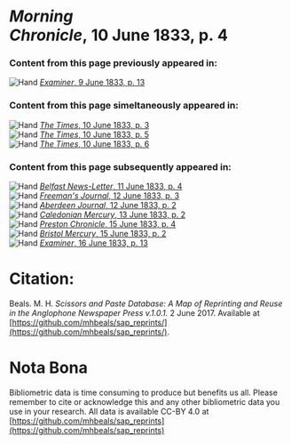 # *Morning Chronicle*, 10 June 1833, p. 4  
  
### Content from this page previously appeared in:  
![Hand](http://scissorsandpaste.net/wp-content/uploads/2017/06/smallhandpointer.png) [*Examiner*, 9 June 1833, p. 13](https://mhbeals.github.io/sap_html/Examiner/Examiner-9-June-1833-p-13)  
  
### Content from this page simeltaneously appeared in:  
![Hand](http://scissorsandpaste.net/wp-content/uploads/2017/06/smallhandpointer.png) [*The Times*, 10 June 1833, p. 3](https://mhbeals.github.io/sap_html/The-Times/The-Times-10-June-1833-p-3)  
![Hand](http://scissorsandpaste.net/wp-content/uploads/2017/06/smallhandpointer.png) [*The Times*, 10 June 1833, p. 5](https://mhbeals.github.io/sap_html/The-Times/The-Times-10-June-1833-p-5)  
![Hand](http://scissorsandpaste.net/wp-content/uploads/2017/06/smallhandpointer.png) [*The Times*, 10 June 1833, p. 6](https://mhbeals.github.io/sap_html/The-Times/The-Times-10-June-1833-p-6)  
  
### Content from this page subsequently appeared in:  
![Hand](http://scissorsandpaste.net/wp-content/uploads/2017/06/smallhandpointer.png) [*Belfast News-Letter*, 11 June 1833, p. 4](https://mhbeals.github.io/sap_html/Belfast-News-Letter/Belfast-News-Letter-11-June-1833-p-4)  
![Hand](http://scissorsandpaste.net/wp-content/uploads/2017/06/smallhandpointer.png) [*Freeman's Journal*, 12 June 1833, p. 3](https://mhbeals.github.io/sap_html/Freeman's-Journal/Freeman's-Journal-12-June-1833-p-3)  
![Hand](http://scissorsandpaste.net/wp-content/uploads/2017/06/smallhandpointer.png) [*Aberdeen Journal*, 12 June 1833, p. 2](https://mhbeals.github.io/sap_html/Aberdeen-Journal/Aberdeen-Journal-12-June-1833-p-2)  
![Hand](http://scissorsandpaste.net/wp-content/uploads/2017/06/smallhandpointer.png) [*Caledonian Mercury*, 13 June 1833, p. 2](https://mhbeals.github.io/sap_html/Caledonian-Mercury/Caledonian-Mercury-13-June-1833-p-2)  
![Hand](http://scissorsandpaste.net/wp-content/uploads/2017/06/smallhandpointer.png) [*Preston Chronicle*, 15 June 1833, p. 4](https://mhbeals.github.io/sap_html/Preston-Chronicle/Preston-Chronicle-15-June-1833-p-4)  
![Hand](http://scissorsandpaste.net/wp-content/uploads/2017/06/smallhandpointer.png) [*Bristol Mercury*, 15 June 1833, p. 2](https://mhbeals.github.io/sap_html/Bristol-Mercury/Bristol-Mercury-15-June-1833-p-2)  
![Hand](http://scissorsandpaste.net/wp-content/uploads/2017/06/smallhandpointer.png) [*Examiner*, 16 June 1833, p. 13](https://mhbeals.github.io/sap_html/Examiner/Examiner-16-June-1833-p-13)  


# Citation: 

Beals. M. H. *Scissors and Paste Database: A Map of Reprinting and Reuse in the Anglophone Newspaper Press v.1.0.1.* 2 June 2017. Available at [https://github.com/mhbeals/sap_reprints/](https://github.com/mhbeals/sap_reprints/). 

# Nota Bona

Bibliometric data is time consuming to produce but benefits us all. Please remember to cite or acknowledge this and any other bibliometric data you use in your research. All data is available CC-BY 4.0 at [https://github.com/mhbeals/sap_reprints](https://github.com/mhbeals/sap_reprints)